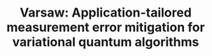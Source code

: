 ---
title: "Varsaw: Application-tailored measurement error mitigation for variational quantum algorithms"
authors: "Siddharth Dangwal, Gokul Subramanian Ravi, Poulami Das, Kaitlin N Smith, Jonathan Mark Baker, Frederic T. Chong"
collection: publications
permalink: /publication/VarSaw
venue: 'ASPLOS 2023'
paperurl: 'https://dl.acm.org/doi/pdf/10.1145/3623278.3624764'
---